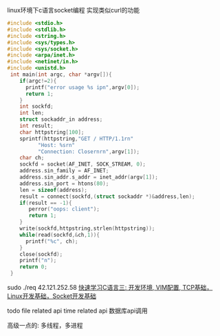 
linux环境下c语言socket编程
实现类似curl的功能
```c
#include <stdio.h>
#include <stdlib.h>
#include <string.h>
#include <sys/types.h> 
#include <sys/socket.h>
#include <arpa/inet.h>
#include <netinet/in.h>
#include <unistd.h>
 int main(int argc, char *argv[]){ 
    if(argc!=2){
      printf("error usage %s ipn",argv[0]); 
      return 1;
    } 
    int sockfd;
    int len; 
    struct sockaddr_in address; 
    int result; 
    char httpstring[100]; 
    sprintf(httpstring,"GET / HTTP/1.1rn"
          "Host: %srn"
          "Connection: Closernrn",argv[1]); 
    char ch; 
    sockfd = socket(AF_INET, SOCK_STREAM, 0); 
    address.sin_family = AF_INET; 
    address.sin_addr.s_addr = inet_addr(argv[1]); 
    address.sin_port = htons(80); 
    len = sizeof(address);
    result = connect(sockfd,(struct sockaddr *)&address,len); 
    if(result == -1){ 
       perror("oops: client"); 
       return 1; 
    }
    write(sockfd,httpstring,strlen(httpstring)); 
    while(read(sockfd,&ch,1)){ 
      printf("%c", ch); 
    } 
    close(sockfd); 
    printf("n"); 
    return 0; 
 } 
```

sudo ./req 42.121.252.58
[快速学习C语言三: 开发环境, VIM配置, TCP基础，Linux开发基础，Socket开发基础](https://www.cnblogs.com/onlytiancai/p/3855721.html)


todo
file related api
time related api
数据库api调用

高级一点的:
多线程，多进程